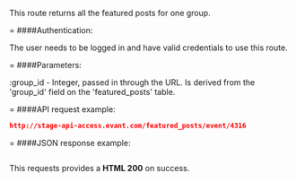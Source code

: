 <!-- --- title: GET /featured_posts/group/:group_id -->

This route returns all the featured posts for one group.

=
####Authentication:

The user needs to be logged in and have valid credentials to use this route.

=
####Parameters:

:group_id - Integer, passed in through the URL. Is derived from the 'group_id' field on the 'featured_posts' table.

=
####API request example:
```json
http://stage-api-access.evant.com/featured_posts/event/4316
```

=
####JSON response example:

```json

```

This requests provides a <strong>HTML 200</strong> on success.